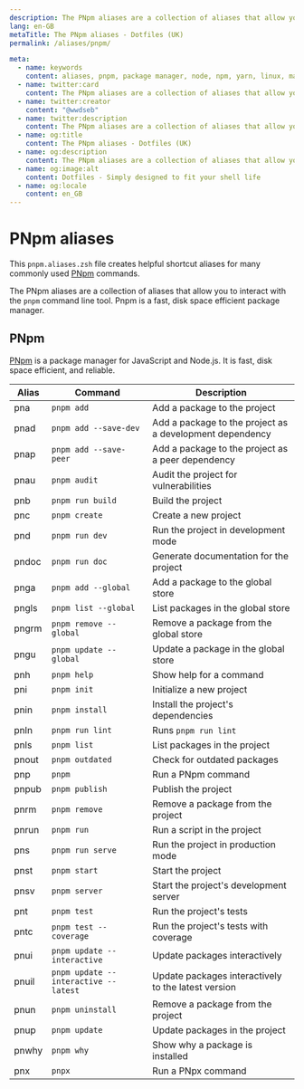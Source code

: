 ```yaml
---
description: The PNpm aliases are a collection of aliases that allow you to interact with the `pnpm` command line tool. Pnpm is a fast, disk space efficient package manager.
lang: en-GB
metaTitle: The PNpm aliases - Dotfiles (UK)
permalink: /aliases/pnpm/

meta:
  - name: keywords
    content: aliases, pnpm, package manager, node, npm, yarn, linux, macos, shell, terminal, windows
  - name: twitter:card
    content: The PNpm aliases are a collection of aliases that allow you to interact with the `pnpm` command line tool. Pnpm is a fast, disk space efficient package manager.
  - name: twitter:creator
    content: "@wwdseb"
  - name: twitter:description
    content: The PNpm aliases are a collection of aliases that allow you to interact with the `pnpm` command line tool. Pnpm is a fast, disk space efficient package manager.
  - name: og:title
    content: The PNpm aliases - Dotfiles (UK)
  - name: og:description
    content: The PNpm aliases are a collection of aliases that allow you to interact with the `pnpm` command line tool. Pnpm is a fast, disk space efficient package manager.
  - name: og:image:alt
    content: Dotfiles - Simply designed to fit your shell life
  - name: og:locale
    content: en_GB
---
```


# PNpm aliases

This `pnpm.aliases.zsh` file creates helpful shortcut aliases for many
commonly used [PNpm](https://pnpm.io) commands.

The PNpm aliases are a collection of aliases that allow you to interact with the
`pnpm` command line tool. Pnpm is a fast, disk space efficient package manager.

## PNpm

[PNpm](https://pnpm.io) is a package manager for JavaScript and Node.js. It
is fast, disk space efficient, and reliable.

| Alias | Command | Description |
| ----- | ----- | ----- |
| pna | `pnpm add` | Add a package to the project |
| pnad | `pnpm add --save-dev` | Add a package to the project as a development dependency |
| pnap | `pnpm add --save-peer` | Add a package to the project as a peer dependency |
| pnau | `pnpm audit` | Audit the project for vulnerabilities |
| pnb | `pnpm run build` | Build the project |
| pnc | `pnpm create` | Create a new project |
| pnd | `pnpm run dev` | Run the project in development mode |
| pndoc | `pnpm run doc` | Generate documentation for the project |
| pnga | `pnpm add --global` | Add a package to the global store |
| pngls | `pnpm list --global` | List packages in the global store |
| pngrm | `pnpm remove --global` | Remove a package from the global store |
| pngu | `pnpm update --global` | Update a package in the global store |
| pnh | `pnpm help` | Show help for a command |
| pni | `pnpm init` | Initialize a new project |
| pnin | `pnpm install` | Install the project's dependencies |
| pnln | `pnpm run lint` | Runs `pnpm run lint` |
| pnls | `pnpm list` | List packages in the project |
| pnout | `pnpm outdated` | Check for outdated packages |
| pnp | `pnpm` | Run a PNpm command |
| pnpub | `pnpm publish` | Publish the project |
| pnrm | `pnpm remove` | Remove a package from the project |
| pnrun | `pnpm run` | Run a script in the project |
| pns | `pnpm run serve` | Run the project in production mode |
| pnst | `pnpm start` | Start the project |
| pnsv | `pnpm server` | Start the project's development server |
| pnt | `pnpm test` | Run the project's tests |
| pntc | `pnpm test --coverage` | Run the project's tests with coverage |
| pnui | `pnpm update --interactive` | Update packages interactively |
| pnuil | `pnpm update --interactive --latest` | Update packages interactively to the latest version |
| pnun | `pnpm uninstall` | Remove a package from the project |
| pnup | `pnpm update` | Update packages in the project |
| pnwhy | `pnpm why` | Show why a package is installed |
| pnx | `pnpx` | Run a PNpx command |
